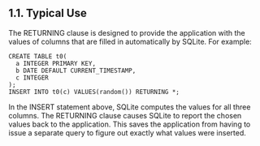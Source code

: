 ## 1\.1\. Typical Use



The RETURNING clause is designed to provide the application with the
values of columns that are filled in automatically by SQLite. For
example:




```
CREATE TABLE t0(
  a INTEGER PRIMARY KEY,
  b DATE DEFAULT CURRENT_TIMESTAMP,
  c INTEGER
);
INSERT INTO t0(c) VALUES(random()) RETURNING *;

```


In the INSERT statement above, SQLite computes the values for all
three columns. The RETURNING clause causes SQLite to report the chosen
values back to the application. This saves the application from having
to issue a separate query to figure out exactly what values were inserted.



